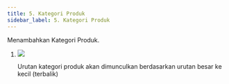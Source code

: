 ```yaml
---
title: 5. Kategori Produk
sidebar_label: 5. Kategori Produk
---
```

M﻿enambahkan Kategori Produk. 

1. ![](/img/5.-menambahkan-kategori-produk.png)

    U﻿rutan kategori produk akan dimunculkan berdasarkan urutan besar ke kecil (terbalik)